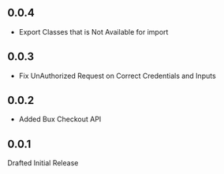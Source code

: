 ## 0.0.4
- Export Classes that is Not Available for import
## 0.0.3
- Fix UnAuthorized Request on Correct Credentials and Inputs
## 0.0.2

- Added Bux Checkout API

## 0.0.1

Drafted Initial Release
